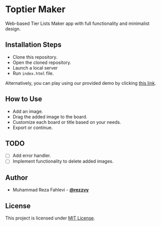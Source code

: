 # Toptier Maker

Web-based Tier Lists Maker app with full functionality and minimalist design.

## Installation Steps

- Clone this repository.
- Open the cloned repository.
- Launch a local server
- Run `index.html` file.

Alternatively, you can play using our provided demo by clicking [this link](https://rezzvy.github.io/toptier-maker/).

## How to Use

- Add an image.
- Drag the added image to the board.
- Customize each board or title based on your needs.
- Export or continue.

## TODO

- [ ] Add error handler.
- [ ] Implement functionality to delete added images.

## Author

- Muhammad Reza Fahlevi - **[@rezzvy](https://github.com/rezzvy)**

## License

This project is licensed under [MIT License](https://github.com/rezzvy/toptier-maker/blob/master/LICENSE).
